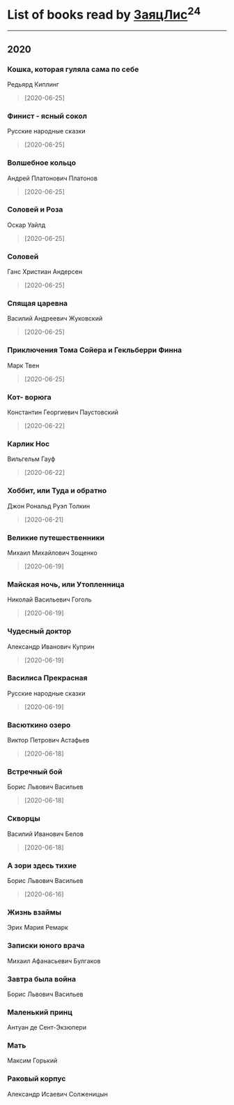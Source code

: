 # List of books read by [ЗаяцЛис](https://plus.google.com/u/0/112388384595246311466/)<sup>24</sup>
---

## 2020

### Кошка, которая гуляла сама по себе
Редьярд Киплинг
> [2020-06-25] 


### Финист - ясный сокол
Русские народные сказки
> [2020-06-25] 


### Волшебное кольцо
Андрей Платонович Платонов
> [2020-06-25] 


### Соловей и Роза
Оскар Уайлд
> [2020-06-25] 


### Соловей
Ганс Христиан Андерсен
> [2020-06-25] 


### Спящая царевна
Василий Андреевич Жуковский
> [2020-06-25] 


### Приключения Тома Сойера и Гекльберри Финна
Марк Твен
> [2020-06-25] 


### Кот- ворюга
Константин Георгиевич Паустовский
> [2020-06-22] 


### Карлик Нос
Вильгельм Гауф
> [2020-06-22] 


### Хоббит, или Туда и обратно
Джон Рональд Руэл Толкин
> [2020-06-21] 


### Великие путешественники
Михаил Михайлович Зощенко
> [2020-06-19] 


### Майская ночь, или Утопленница
Николай Васильевич Гоголь
> [2020-06-19] 


### Чудесный доктор
Александр Иванович Куприн
> [2020-06-19] 


### Василиса Прекрасная
Русские народные сказки
> [2020-06-19] 


### Васюткино озеро
Виктор Петрович Астафьев
> [2020-06-18] 


### Встречный бой
Борис Львович Васильев
> [2020-06-18] 


### Скворцы
Василий Иванович Белов
> [2020-06-18] 


### А зори здесь тихие
Борис Львович Васильев
> [2020-06-16] 


### Жизнь взаймы
Эрих Мария Ремарк


### Записки юного врача
Михаил Афанасьевич Булгаков


### Завтра была война
Борис Львович Васильев


### Маленький принц
Антуан де Сент-Экзюпери


### Мать
Максим Горький


### Раковый корпус
Александр Исаевич Солженицын



